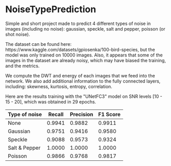 # NoiseTypePrediction
<p> Simple and short project made to predict 4 different types of noise in images (including no noise): gaussian, speckle, salt and pepper, poisson (or shot noise).
</p>
<p> The dataset can be found here: https://www.kaggle.com/datasets/gpiosenka/100-bird-species, but the model was only trained on 10000 images. Also, it appears that some of the images in the dataset are already noisy, which may have biased the training, and the metrics.
</p>
<p> We compute the DWT and energy of each images that we feed into the network. We also add additional information to the fully connected layers, including: skewness, kurtosis, entropy, correlation.
</p>
<p> Here are the results training with the "UNetFC3" model on SNR levels [10 - 15 - 20], which was obtained in 29 epochs.
</p>

| Type of noise | Recall | Precision | F1 Score |
| ------------- | ------ | --------- | -------- |
| None          | 0.9941 | 0.9882    | 0.9911   |
| Gaussian      | 0.9751 | 0.9416    | 0.9580   |
| Speckle       | 0.9088 | 0.9573    | 0.9324   |
| Salt & Pepper | 1.0000 | 1.0000    | 1.0000   |
| Poisson       | 0.9866 | 0.9768    | 0.9817   |
